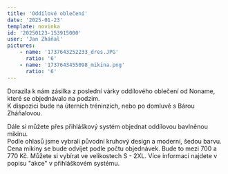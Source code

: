 ```yaml
---
title: 'Oddílové oblečení'
date: '2025-01-23'
template: novinka
id: '20250123-153915000'
user: 'Jan Zháňal'
pictures:
    - name: '1737643252233_dres.JPG'
      ratio: '6'
    - name: '1737643455098_mikina.png'
      ratio: '6'
---
```

Dorazila k nám zásilka z poslední várky oddílového oblečení od Noname, které se objednávalo na podzim.  
K dispozici bude na úterních tréninzích, nebo po domluvě s Bárou Zháňalovou.

Dále si můžete přes přihláškový systém objednat oddílovou bavlněnou mikinu.  
Podle ohlasů jsme vybrali původní kruhový design a moderní, šedou barvu. Cena mikiny se bude odvíjet podle počtu objednávek. Bude to mezi 700 a 770 Kč. Můžete si vybírat ve velikostech S - 2XL. Více informací najdete v popisu "akce" v přihláškovém systému.
